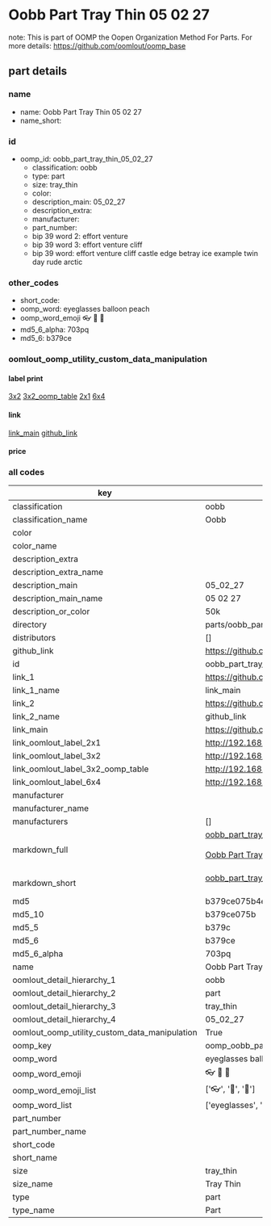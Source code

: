 # Oobb Part Tray Thin 05 02 27  

note: This is part of OOMP the Oopen Organization Method For Parts. For more details: https://github.com/oomlout/oomp_base

##  part details





### name
* name: Oobb Part Tray Thin 05 02 27
* name_short: 
### id
* oomp_id: oobb_part_tray_thin_05_02_27
  * classification: oobb
  * type: part
  * size: tray_thin
  * color: 
  * description_main: 05_02_27
  * description_extra: 
  * manufacturer: 
  * part_number: 
  * bip 39 word 2: effort venture
  * bip 39 word 3: effort venture cliff
  * bip 39 word: effort venture cliff castle edge betray ice example twin day rude arctic

### other_codes
* short_code: 
* oomp_word: eyeglasses balloon peach
* oomp_word_emoji :eyeglasses: :balloon: :peach:
* md5_6_alpha: 703pq
* md5_6: b379ce






### oomlout_oomp_utility_custom_data_manipulation
#### label print
[3x2](http://192.168.1.245:1112/?label=oomp%20703pq)
[3x2_oomp_table](http://192.168.1.107:1112/?label=oomp%20703pq)
[2x1](http://192.168.1.242:1112/?label=oomp%20703pq)
[6x4](http://192.168.1.55:1112/?label=oomp%20703pq)    

#### link

[link_main](https://github.com/oomlout/oomlout_oomp_current_version_messy/tree/main/parts/oobb_part_tray_thin_05_02_27) [github_link](https://github.com/oomlout/oomlout_oomp_part_src/tree/main/parts/oobb_part_tray_thin_05_02_27)                             

#### price







### all codes 
| key | value |  
| --- | --- |  
| classification | oobb |  
| classification_name | Oobb |  
| color |  |  
| color_name |  |  
| description_extra |  |  
| description_extra_name |  |  
| description_main | 05_02_27 |  
| description_main_name | 05 02 27 |  
| description_or_color | 50k |  
| directory | parts/oobb_part_tray_thin_05_02_27 |  
| distributors | [] |  
| github_link | https://github.com/oomlout/oomlout_oomp_part_src/tree/main/parts/oobb_part_tray_thin_05_02_27 |  
| id | oobb_part_tray_thin_05_02_27 |  
| link_1 | https://github.com/oomlout/oomlout_oomp_current_version_messy/tree/main/parts/oobb_part_tray_thin_05_02_27 |  
| link_1_name | link_main |  
| link_2 | https://github.com/oomlout/oomlout_oomp_part_src/tree/main/parts/oobb_part_tray_thin_05_02_27 |  
| link_2_name | github_link |  
| link_main | https://github.com/oomlout/oomlout_oomp_current_version_messy/tree/main/parts/oobb_part_tray_thin_05_02_27 |  
| link_oomlout_label_2x1 | http://192.168.1.242:1112/?label=oomp%20703pq |  
| link_oomlout_label_3x2 | http://192.168.1.245:1112/?label=oomp%20703pq |  
| link_oomlout_label_3x2_oomp_table | http://192.168.1.107:1112/?label=oomp%20703pq |  
| link_oomlout_label_6x4 | http://192.168.1.55:1112/?label=oomp%20703pq |  
| manufacturer |  |  
| manufacturer_name |  |  
| manufacturers | [] |  
| markdown_full | [oobb_part_tray_thin_05_02_27](https://github.com/oomlout/oomlout_oomp_current_version_messy/tree/main/parts/oobb_part_tray_thin_05_02_27)<br>[](https://github.com/oomlout/oomlout_oomp_current_version_messy/tree/main/parts/oobb_part_tray_thin_05_02_27)<br>[Oobb Part Tray Thin 05 02 27](https://github.com/oomlout/oomlout_oomp_current_version_messy/tree/main/parts/oobb_part_tray_thin_05_02_27)<br><br> |  
| markdown_short | [oobb_part_tray_thin_05_02_27](https://github.com/oomlout/oomlout_oomp_current_version_messy/tree/main/parts/oobb_part_tray_thin_05_02_27)<br><br> |  
| md5 | b379ce075b4e6e0455a3223855fc9235 |  
| md5_10 | b379ce075b |  
| md5_5 | b379c |  
| md5_6 | b379ce |  
| md5_6_alpha | 703pq |  
| name | Oobb Part Tray Thin 05 02 27 |  
| oomlout_detail_hierarchy_1 | oobb |  
| oomlout_detail_hierarchy_2 | part |  
| oomlout_detail_hierarchy_3 | tray_thin |  
| oomlout_detail_hierarchy_4 | 05_02_27 |  
| oomlout_oomp_utility_custom_data_manipulation | True |  
| oomp_key | oomp_oobb_part_tray_thin_05_02_27 |  
| oomp_word | eyeglasses balloon peach |  
| oomp_word_emoji | :eyeglasses: :balloon: :peach: |  
| oomp_word_emoji_list | [':eyeglasses:', ':balloon:', ':peach:'] |  
| oomp_word_list | ['eyeglasses', 'balloon', 'peach'] |  
| part_number |  |  
| part_number_name |  |  
| short_code |  |  
| short_name |  |  
| size | tray_thin |  
| size_name | Tray Thin |  
| type | part |  
| type_name | Part |  
